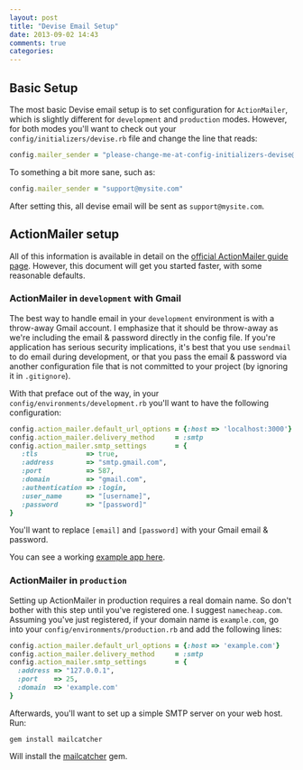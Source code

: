 ```yaml
---
layout: post
title: "Devise Email Setup"
date: 2013-09-02 14:43
comments: true
categories:
---
```



## Basic Setup

The most basic Devise email setup is to set configuration for `ActionMailer`, which is slightly different for `development` and `production` modes. However, for both modes you'll want to check out your `config/initializers/devise.rb` file and change the line that reads:

```ruby
config.mailer_sender = "please-change-me-at-config-initializers-devise@example.com"
```

To something a bit more sane, such as:

```ruby
config.mailer_sender = "support@mysite.com"
```

After setting this, all devise email will be sent as `support@mysite.com`.

## ActionMailer setup

All of this information is available in detail on the [official ActionMailer guide page](http://guides.rubyonrails.org/action_mailer_basics.html#action-mailer-configuration). However, this document will get you started faster, with some reasonable defaults.

### ActionMailer in `development` with Gmail

The best way to handle email in your `development` environment is with a throw-away Gmail account. I emphasize that it should be throw-away as we're including the email & password directly in the config file. If you're application has serious security implications, it's best that you use `sendmail` to do email during development, or that you pass the email & password via another configuration file that is not committed to your project (by ignoring it in `.gitignore`).

With that preface out of the way, in your `config/environments/development.rb` you'll want to have the following configuration:


```ruby
config.action_mailer.default_url_options = {:host => 'localhost:3000'}
config.action_mailer.delivery_method     = :smtp
config.action_mailer.smtp_settings       = {
   :tls            => true,
   :address        => "smtp.gmail.com",
   :port           => 587,
   :domain         => "gmail.com",
   :authentication => :login,
   :user_name      => "[username]",
   :password       => "[password]"
}
```

You'll want to replace `[email]` and `[password]` with your Gmail email & password.

You can see a working [example app here](http://github.com/farleyknight/devise_email).

### ActionMailer in `production`

Setting up ActionMailer in production requires a real domain name. So don't bother with this step until you've registered one. I suggest `namecheap.com`. Assuming you've just registered, if your domain name is `example.com`, go into your `config/environments/production.rb` and add the following lines:

```ruby
config.action_mailer.default_url_options = {:host => 'example.com'}
config.action_mailer.delivery_method     = :smtp
config.action_mailer.smtp_settings       = {
  :address => "127.0.0.1",
  :port    => 25,
  :domain  => 'example.com'
}
```

Afterwards, you'll want to set up a simple SMTP server on your web host. Run:

```gem install mailcatcher```

Will install the [mailcatcher](http://mailcatcher.me/) gem.


